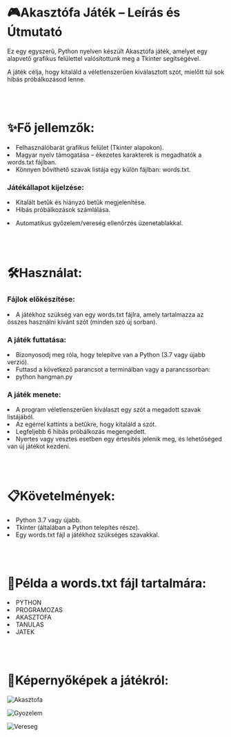 <h1>🎮Akasztófa Játék – Leírás és Útmutató</h1>
<p>Ez egy egyszerű, Python nyelven készült Akasztófa játék, amelyet egy alapvető grafikus felülettel valósítottunk meg a Tkinter segítségével.</p>
<p>A játék célja, hogy kitaláld a véletlenszerűen kiválasztott szót, mielőtt túl sok hibás próbálkozásod lenne.</p>

<br></br>

<h1>✨Fő jellemzők:</h1>
<li>Felhasználóbarát grafikus felület (Tkinter alapokon).</li>
<li>Magyar nyelv támogatása – ékezetes karakterek is megadhatók a words.txt fájlban.</li>
<li>Könnyen bővíthető szavak listája egy külön fájlban: words.txt.</li>
<p>
<h3>Játékállapot kijelzése:</h3>
  <li>Kitalált betűk és hiányzó betűk megjelenítése.</li>
  <li>Hibás próbálkozások számlálása.</li>
</p>
<p>
<li>Automatikus győzelem/vereség ellenőrzés üzenetablakkal.</li>
</p>

<br></br>

<h1>🛠️Használat:</h1>
<h3>Fájlok előkészítése:</h3>
  <li>A játékhoz szükség van egy words.txt fájlra, amely tartalmazza az összes használni kívánt szót (minden szó új sorban).</li>
<p>
<h3>A játék futtatása:</h3>
  <li>Bizonyosodj meg róla, hogy telepítve van a Python (3.7 vagy újabb verzió).</li>
  <li>Futtasd a következő parancsot a terminálban vagy a parancssorban:</li>
      <li>python hangman.py</li>
</p>
<h3>A játék menete:</h3>
  <li>A program véletlenszerűen kiválaszt egy szót a megadott szavak listájából.</li>
  <li>Az egérrel kattints a betűkre, hogy kitaláld a szót.</li>
  <li>Legfeljebb 6 hibás próbálkozás megengedett.</li>
  <li>Nyertes vagy vesztes esetben egy értesítés jelenik meg, és lehetőséged van új játékot kezdeni.</li>

<br></br>

<h1>📋Követelmények:</h1>
<li>Python 3.7 vagy újabb.</li>
<li>Tkinter (általában a Python telepítés része).</li>
<li>Egy words.txt fájl a játékhoz szükséges szavakkal.</li>

<br></br>

<h1>📄Példa a words.txt fájl tartalmára:</h1>
<li>PYTHON</li>
<li>PROGRAMOZAS</li>
<li>AKASZTOFA</li>
<li>TANULAS</li>
<li>JATEK</li>

<br></br>

<h1>📸Képernyőképek a játékról:</h1>

![Akasztofa](https://github.com/user-attachments/assets/b7ae88e7-c6bb-44c6-b529-4c286e48ba5d)

![Gyozelem](https://github.com/user-attachments/assets/5000122b-680f-4746-b148-c40872e0bf54)

![Vereseg](https://github.com/user-attachments/assets/52132e3c-ec1a-416c-9a1d-c5ebf9d9575a)
